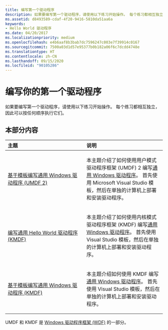 ```yaml
---
title: 编写第一个驱动程序
description: 如果要编写第一个驱动程序，请使用以下练习开始操作。 每个练习都相互独立，因此可以按任何顺序执行它们。
ms.assetid: d8493589-cdaf-4f20-9416-5810da51aa6a
keywords:
- Hello World 驱动程序
ms.date: 04/20/2017
ms.localizationpriority: medium
ms.openlocfilehash: e4b6aaf8b3bab7dc7596247c003e7f39914c0167
ms.sourcegitcommit: 7500a03d1d57e95377b0b182a06f6c7dcdd4748e
ms.translationtype: HT
ms.contentlocale: zh-CN
ms.lasthandoff: 09/15/2020
ms.locfileid: "90105286"
---
```

# <a name="write-your-first-driver"></a>编写你的第一个驱动程序


如果要编写第一个驱动程序，请使用以下练习开始操作。 每个练习都相互独立，因此可以按任何顺序执行它们。

## <a name="span-idin_this_sectionspanin-this-section"></a><span id="in_this_section"></span>本部分内容


<table>
<colgroup>
<col width="50%" />
<col width="50%" />
</colgroup>
<thead>
<tr class="header">
<th align="left">主题</th>
<th align="left">说明</th>
</tr>
</thead>
<tbody>
<tr class="odd">
<td align="left"><p><a href="writing-a-umdf-driver-based-on-a-template.md" data-raw-source="[Write a Universal Windows driver (UMDF 2) based on a template](writing-a-umdf-driver-based-on-a-template.md)">基于模板编写通用 Windows 驱动程序 (UMDF 2)</a></p></td>
<td align="left"><p>本主题介绍了如何使用用户模式驱动程序框架 (UMDF) 2 编写<a href="/windows-hardware/drivers" data-raw-source="[Universal Windows driver](/windows-hardware/drivers)">通用 Windows 驱动程序</a>。 首先使用 Microsoft Visual Studio 模板，然后在单独的计算机上部署和安装驱动程序。</p></td>
</tr>
<tr class="even">
<td align="left"><p><a href="writing-a-very-small-kmdf--driver.md" data-raw-source="[Write a universal Hello World driver (KMDF)](writing-a-very-small-kmdf--driver.md)">编写通用 Hello World 驱动程序 (KMDF)</a></p></td>
<td align="left"><p>本主题介绍了如何使用内核模式驱动程序框架 (KMDF) 编写<a href="/windows-hardware/drivers" data-raw-source="[Universal Windows driver](/windows-hardware/drivers)">通用 Windows 驱动程序</a>。 首先使用 Visual Studio 模板，然后在单独的计算机上部署和安装驱动程序。</p></td>
</tr>
<tr class="odd">
<td align="left"><p><a href="writing-a-kmdf-driver-based-on-a-template.md" data-raw-source="[Write a Universal Windows driver (KMDF) based on a template](writing-a-kmdf-driver-based-on-a-template.md)">基于模板编写通用 Windows 驱动程序 (KMDF)</a></p></td>
<td align="left"><p>本主题介绍如何使用 KMDF 编写<a href="/windows-hardware/drivers" data-raw-source="[Universal Windows driver](/windows-hardware/drivers)">通用 Windows 驱动程序</a>。 首先使用 Visual Studio 模板，然后在单独的计算机上部署和安装驱动程序。</p></td>
</tr>
</tbody>
</table>

 

UMDF 和 KMDF 是 [Windows 驱动程序框架 (WDF)](https://go.microsoft.com/fwlink/p?linkid=399235) 的一部分。

